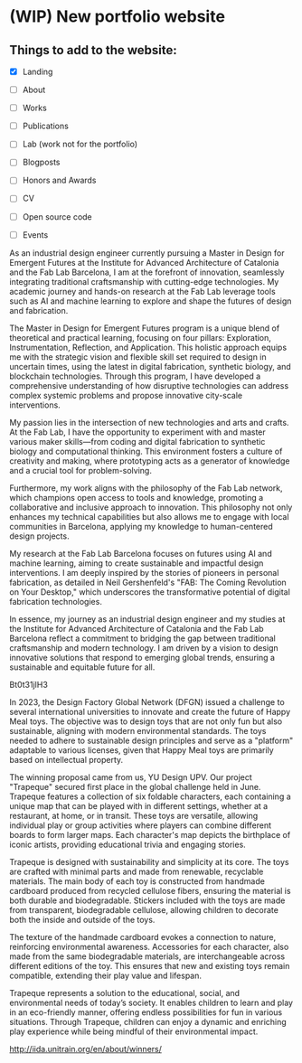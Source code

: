 # (WIP) New portfolio website

## Things to add to the website:

- [x] Landing
- [ ] About
- [ ] Works
- [ ] Publications
- [ ] Lab (work not for the portfolio)
- [ ] Blogposts
- [ ] Honors and Awards
- [ ] CV
- [ ] Open source code
- [ ] Events


As an industrial design engineer currently pursuing a Master in Design for Emergent Futures at the Institute for Advanced Architecture of Catalonia and the Fab Lab Barcelona, I am at the forefront of innovation, seamlessly integrating traditional craftsmanship with cutting-edge technologies. My academic journey and hands-on research at the Fab Lab leverage tools such as AI and machine learning to explore and shape the futures of design and fabrication.

The Master in Design for Emergent Futures program is a unique blend of theoretical and practical learning, focusing on four pillars: Exploration, Instrumentation, Reflection, and Application. This holistic approach equips me with the strategic vision and flexible skill set required to design in uncertain times, using the latest in digital fabrication, synthetic biology, and blockchain technologies. Through this program, I have developed a comprehensive understanding of how disruptive technologies can address complex systemic problems and propose innovative city-scale interventions.

My passion lies in the intersection of new technologies and arts and crafts. At the Fab Lab, I have the opportunity to experiment with and master various maker skills—from coding and digital fabrication to synthetic biology and computational thinking. This environment fosters a culture of creativity and making, where prototyping acts as a generator of knowledge and a crucial tool for problem-solving.

Furthermore, my work aligns with the philosophy of the Fab Lab network, which champions open access to tools and knowledge, promoting a collaborative and inclusive approach to innovation. This philosophy not only enhances my technical capabilities but also allows me to engage with local communities in Barcelona, applying my knowledge to human-centered design projects.

My research at the Fab Lab Barcelona focuses on futures using AI and machine learning, aiming to create sustainable and impactful design interventions. I am deeply inspired by the stories of pioneers in personal fabrication, as detailed in Neil Gershenfeld's "FAB: The Coming Revolution on Your Desktop," which underscores the transformative potential of digital fabrication technologies.

In essence, my journey as an industrial design engineer and my studies at the Institute for Advanced Architecture of Catalonia and the Fab Lab Barcelona reflect a commitment to bridging the gap between traditional craftsmanship and modern technology. I am driven by a vision to design innovative solutions that respond to emerging global trends, ensuring a sustainable and equitable future for all.

Bt0t31jlH3




In 2023, the Design Factory Global Network (DFGN) issued a challenge to several international universities to innovate and create the future of Happy Meal toys. The objective was to design toys that are not only fun but also sustainable, aligning with modern environmental standards. The toys needed to adhere to sustainable design principles and serve as a "platform" adaptable to various licenses, given that Happy Meal toys are primarily based on intellectual property.

The winning proposal came from us, YU Design UPV. Our project "Trapeque" secured first place in the global challenge held in June. Trapeque features a collection of six foldable characters, each containing a unique map that can be played with in different settings, whether at a restaurant, at home, or in transit. These toys are versatile, allowing individual play or group activities where players can combine different boards to form larger maps. Each character's map depicts the birthplace of iconic artists, providing educational trivia and engaging stories.

Trapeque is designed with sustainability and simplicity at its core. The toys are crafted with minimal parts and made from renewable, recyclable materials. The main body of each toy is constructed from handmade cardboard produced from recycled cellulose fibers, ensuring the material is both durable and biodegradable. Stickers included with the toys are made from transparent, biodegradable cellulose, allowing children to decorate both the inside and outside of the toys.

The texture of the handmade cardboard evokes a connection to nature, reinforcing environmental awareness. Accessories for each character, also made from the same biodegradable materials, are interchangeable across different editions of the toy. This ensures that new and existing toys remain compatible, extending their play value and lifespan.

Trapeque represents a solution to the educational, social, and environmental needs of today’s society. It enables children to learn and play in an eco-friendly manner, offering endless possibilities for fun in various situations. Through Trapeque, children can enjoy a dynamic and enriching play experience while being mindful of their environmental impact.



http://iida.unitrain.org/en/about/winners/